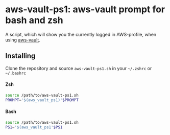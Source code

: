 # aws-vault-ps1: aws-vault prompt for bash and zsh

A script, which will show you the currently logged in AWS-profile, when using [aws-vault](https://github.com/99designs/aws-vault).

## Installing

Clone the repository and source `aws-vault-ps1.sh` in your `~/.zshrc` or `~/.bashrc`

#### Zsh
```zsh
source /path/to/aws-vault-ps1.sh
PROMPT='$(aws_vault_ps1)'$PROMPT
```

#### Bash
```bash
source /path/to/aws-vault-ps1.sh
PS1='$(aws_vault_ps1'$PS1
```
